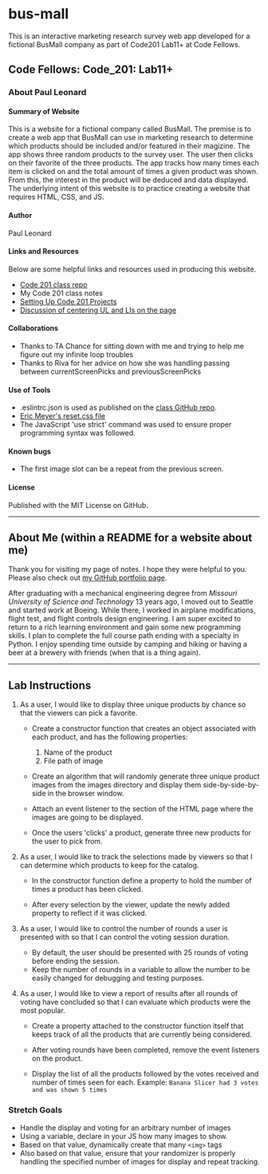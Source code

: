 # bus-mall
This is an interactive marketing research survey web app developed for a fictional BusMall company as part of Code201 Lab11+ at Code Fellows.



## Code Fellows: Code_201: Lab11+

### About Paul Leonard

#### Summary of Website
This is a website for a fictional company called BusMall.  The premise is to create a web app that BusMall can use in marketing research to determine which products should be included and/or featured in their magizine.  The app shows three random products to the survey user.  The user then clicks on their favorite of the three products.  The app tracks how many times each item is clicked on and the total amount of times a given product was shown.  From this, the interest in the product will be deduced and data displayed.  The underlying intent of this website is to practice creating a website that requires HTML, CSS, and JS.

#### Author
Paul Leonard

#### Links and Resources
Below are some helpful links and resources used in producing this website.
- [Code 201 class repo](https://github.com/codefellows/seattle-201d65)
- My Code 201 class notes
- [Setting Up Code 201 Projects](https://codefellows.github.io/code-201-guide/curriculum/class-02/project_setup)
- [Discussion of centering UL and LIs on the page](https://stackoverflow.com/questions/1708054/how-can-i-center-ul-li-into-div)

#### Collaborations
- Thanks to TA Chance for sitting down with me and trying to help me figure out my infinite loop troubles
- Thanks to Riva for her advice on how she was handling passing between currentScreenPicks and previousScreenPicks

#### Use of Tools
- .eslintrc.json is used as published on the [class GitHub repo](https://github.com/codefellows/seattle-201d65).
- [Eric Meyer's reset.css file](https://meyerweb.com/eric/tools/css/reset/)
- The JavaScript 'use strict' command was used to ensure proper programming syntax was followed. 

#### Known bugs
- The first image slot can be a repeat from the previous screen.

#### License
Published with the MIT License on GitHub.

---
## About Me (within a README for a website about me)
Thank you for visiting my page of notes.  I hope they were helpful to you.  Please also check out [my GitHub portfolio page](https://github.com/paul-leonard "Paul's GitHub Portfolio").

After graduating with a mechanical engineering degree from *Missouri University of Science and Technology* 13 years ago, I moved out to Seattle and started work at Boeing.  While there, I worked in airplane modifications, flight test, and flight controls design engineering.  I am super excited to return to a rich learning environment and gain some new programming skills.  I plan to complete the full course path ending with a specialty in Python.  I enjoy spending time outside by camping and hiking or having a beer at a brewery with friends (when that is a thing again).


---
## Lab Instructions

1. As a user, I would like to display three unique products by chance so that the viewers can pick a favorite.

    - Create a constructor function that creates an object associated with each product, and has the following properties:
        1. Name of the product
        1. File path of image

    - Create an algorithm that will randomly generate three unique product images from the images directory and display them side-by-side-by-side in the browser window.

    - Attach an event listener to the section of the HTML page where the images are going to be displayed.

    - Once the users 'clicks' a product, generate three new products for the user to pick from.

1. As a user, I would like to track the selections made by viewers so that I can determine which products to keep for the catalog.
    - In the constructor function define a property to hold the number of times a product has been clicked.

    - After every selection by the viewer, update the newly added property to reflect if it was clicked.

1. As a user, I would like to control the number of rounds a user is presented with so that I can control the voting session duration.
    - By default, the user should be presented with 25 rounds of voting before ending the session.
    - Keep the number of rounds in a variable to allow the number to be easily changed for debugging and testing purposes.

1. As a user, I would like to view a report of results after all rounds of voting have concluded so that I can evaluate which products were the most popular.
    - Create a property attached to the constructor function itself that keeps track of all the products that are currently being considered.

    - After voting rounds have been completed, remove the event listeners on the product.

    - Display the list of all the products followed by the votes received and number of times seen for each. Example: `Banana Slicer had 3 votes and was shown 5 times`

### Stretch Goals

- Handle the display and voting for an arbitrary number of images
- Using a variable, declare in your JS how many images to show.
- Based on that value, dynamically create that many ```<img>``` tags
- Also based on that value, ensure that your randomizer is properly handling the specified number of images for display and repeat tracking.